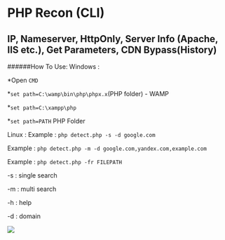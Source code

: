 # PHP Recon (CLI)

## IP, Nameserver, HttpOnly, Server Info (Apache, IIS etc.), Get Parameters, CDN Bypass(History)

######How To Use:
Windows : 

*Open `CMD`

*`set path=C:\wamp\bin\php\phpx.x`(PHP folder) - WAMP

*`set path=C:\xampp\php`

*`set path=PATH` PHP Folder 

Linux : 
Example : `php detect.php -s -d google.com`

Example : `php detect.php -m -d google.com,yandex.com,example.com`

Example : `php detect.php -fr FILEPATH`

-s : single search

-m : multi search

-h : help

-d : domain
 
<a href="http://furkanyildiz.com/"><img src="http://furkanyildiz.com/githubgif/phpreconcli.gif"/></a>
